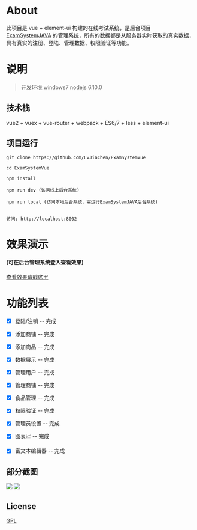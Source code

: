 
# About

此项目是 vue + element-ui 构建的在线考试系统，是后台项目[ExamSystemJAVA](https://github.com/LvJiaChen/ExamSystemJAVA) 的管理系统，所有的数据都是从服务器实时获取的真实数据，具有真实的注册、登陆、管理数据、权限验证等功能。


# 说明

>  开发环境 windows7 nodejs 6.10.0


## 技术栈

vue2 + vuex + vue-router + webpack + ES6/7 + less + element-ui


## 项目运行


```
git clone https://github.com/LvJiaChen/ExamSystemVue  

cd ExamSystemVue

npm install

npm run dev (访问线上后台系统)

npm run local (访问本地后台系统，需运行ExamSystemJAVA后台系统)


访问: http://localhost:8002

```


# 效果演示

#### (可在后台管理系统登入查看效果)

[查看效果请戳这里](http://tsexamsystem.cn)

# 功能列表

- [x] 登陆/注销 -- 完成 
- [x] 添加商铺 -- 完成
- [x] 添加商品 -- 完成
- [x] 数据展示 -- 完成
- [x] 管理用户 -- 完成
- [x] 管理商铺 -- 完成
- [x] 食品管理 -- 完成
- [x] 权限验证 -- 完成
- [x] 管理员设置 -- 完成
- [x] 图表📈 -- 完成
- [x] 富文本编辑器 -- 完成


## 部分截图


<img src="https://github.com/bailicangdu/vue2-manage/blob/master/screenshots/manage_home.png"/>

<img src="https://github.com/bailicangdu/vue2-manage/blob/master/screenshots/manage_shop.png"/>



## License

[GPL](https://github.com/bailicangdu/vue2-manage/blob/master/COPYING)
